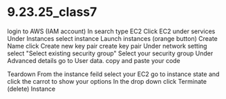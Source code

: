 # 9.23.25_class7
login to AWS (IAM account) In search type EC2 Click EC2 under services Under Instances select instance Launch instances (orange button) Create Name click Create new key pair create key pair Under network setting select "Select existing security group" Select your security group Under Advanced details go to User data. copy and paste your code

Teardown From the instance feild select your EC2 go to instance state and click the carrot to show your options In the drop down click Terminate (delete) Instance
